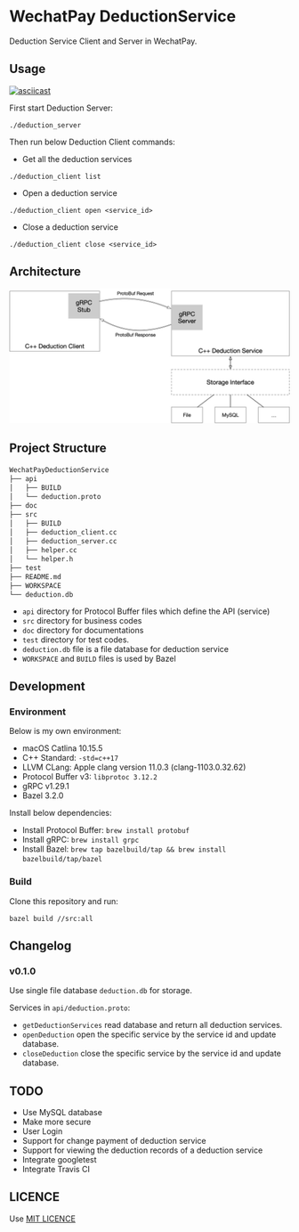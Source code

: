 # WechatPay DeductionService
Deduction Service Client and Server in WechatPay.

## Usage
[![asciicast](https://asciinema.org/a/335539.svg)](https://asciinema.org/a/335539)

First start Deduction Server:

```
./deduction_server
```

Then run below Deduction Client commands:

- Get all the deduction services
```
./deduction_client list 
```

- Open a deduction service
```
./deduction_client open <service_id>
```

- Close a deduction service
```
./deduction_client close <service_id>
```

## Architecture
![](doc/arch.jpg)

## Project Structure
```
WechatPayDeductionService
├── api
│   ├── BUILD
│   └── deduction.proto
├── doc
├── src
│   ├── BUILD
│   ├── deduction_client.cc
│   ├── deduction_server.cc
│   ├── helper.cc
│   └── helper.h
├── test
├── README.md
├── WORKSPACE
└── deduction.db
```

- `api` directory for Protocol Buffer files which define the API (service)
- `src` directory for business codes
- `doc` directory for documentations
- `test` directory for test codes.
- `deduction.db` file is a file database for deduction service
- `WORKSPACE` and `BUILD` files is used by Bazel

## Development
### Environment
Below is my own environment:

- macOS Catlina 10.15.5
- C++ Standard: `-std=c++17`
- LLVM CLang: Apple clang version 11.0.3 (clang-1103.0.32.62)
- Protocol Buffer v3: `libprotoc 3.12.2`
- gRPC v1.29.1
- Bazel 3.2.0

Install below dependencies:

- Install Protocol Buffer: `brew install protobuf`
- Install gRPC: `brew install grpc`
- Install Bazel: `brew tap bazelbuild/tap && brew install bazelbuild/tap/bazel`

### Build
Clone this repository and run:
```
bazel build //src:all
```

## Changelog
### v0.1.0
Use single file database `deduction.db` for storage.

Services in `api/deduction.proto`:

- `getDeductionServices` read database and return all deduction services.
- `openDeduction` open the specific service by the service id and update database.
- `closeDeduction` close the specific service by the service id and update database.

## TODO
- Use MySQL database
- Make more secure
- User Login
- Support for change payment of deduction service
- Support for viewing the deduction records of a deduction service
- Integrate googletest
- Integrate Travis CI


## LICENCE
Use [MIT LICENCE](LICENCE)